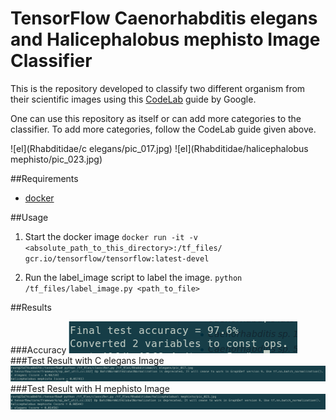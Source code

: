 # TensorFlow Caenorhabditis elegans and Halicephalobus mephisto Image Classifier

This is the repository developed to classify two different organism from their scientific images using this [CodeLab](https://codelabs.developers.google.com/codelabs/tensorflow-for-poets/?utm_campaign=chrome_series_machinelearning_063016&utm_source=gdev&utm_medium=yt-desc#0) guide by Google.

One can use this repository as itself or can add more categories to the classifier. To add more categories, follow the CodeLab guide given above.

![el](Rhabditidae/c elegans/pic_017.jpg)
![el](Rhabditidae/halicephalobus mephisto/pic_023.jpg)

##Requirements

* [docker](https://www.docker.com/products/docker-toolbox)

##Usage

1. Start the docker image `docker run -it -v <absolute_path_to_this_directory>:/tf_files/ gcr.io/tensorflow/tensorflow:latest-devel`

2. Run the label_image script to label the image. `python /tf_files/label_image.py <path_to_file>`

##Results

###Accuracy
![accuracy](readme_images/accuracy.png)
###Test Result with C elegans Image
![accuracy](readme_images/test_elegans.png)
###Test Result with H mephisto Image
![accuracy](readme_images/test_mephisto.png)
